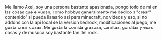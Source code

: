 Me llamo Axel, soy una persona bastante apasionada, pongo todo de mi en las cosas que e vusan, como hobbys generalmente me dedico a "crear" contenido" si pueda llamarlo asi para minecraft, no videos y eso, si no addons con la api local de la version bedrock, modificaciones al juego, me gusta crear cosas. Me gusta la comida grasosa, carnitas, gorditas y esas cosas y de musuca soy bastante fan del rock.